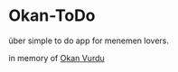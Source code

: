 # Okan-ToDo
über simple to do app for menemen lovers.

in memory of [Okan Vurdu](https://github.com/okan)
